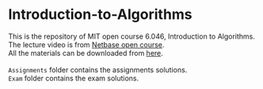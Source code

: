 # Introduction-to-Algorithms
This is the repository of MIT open course 6.046, Introduction to Algorithms.<br>
The lecture video is from [Netbase open course](http://open.163.com/special/opencourse/algorithms.html).<br>
All the materials can be downloaded from [here](https://ocw.mit.edu/courses/electrical-engineering-and-computer-science/6-046j-introduction-to-algorithms-sma-5503-fall-2005/download-course-materials/).<br>
<br>
`Assignments` folder contains the assignments solutions.<br>
`Exam` folder contains the exam solutions.
